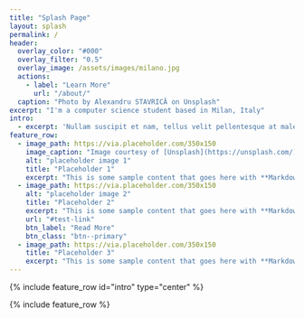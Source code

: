 ```yaml
---
title: "Splash Page"
layout: splash
permalink: /
header:
  overlay_color: "#000"
  overlay_filter: "0.5"
  overlay_image: /assets/images/milano.jpg
  actions:
    - label: "Learn More"
      url: "/about/"
  caption: "Photo by Alexandru STAVRICĂ on Unsplash"
excerpt: "I'm a computer science student based in Milan, Italy"
intro:
  - excerpt: 'Nullam suscipit et nam, tellus velit pellentesque at malesuada, enim eaque. Quis nulla, netus tempor in diam gravida tincidunt, *proin faucibus* voluptate felis id sollicitudin. Centered with `type="center"`'
feature_row:
  - image_path: https://via.placeholder.com/350x150
    image_caption: "Image courtesy of [Unsplash](https://unsplash.com/)"
    alt: "placeholder image 1"
    title: "Placeholder 1"
    excerpt: "This is some sample content that goes here with **Markdown** formatting."
  - image_path: https://via.placeholder.com/350x150
    alt: "placeholder image 2"
    title: "Placeholder 2"
    excerpt: "This is some sample content that goes here with **Markdown** formatting."
    url: "#test-link"
    btn_label: "Read More"
    btn_class: "btn--primary"
  - image_path: https://via.placeholder.com/350x150
    title: "Placeholder 3"
    excerpt: "This is some sample content that goes here with **Markdown** formatting."
---
```


{% include feature_row id="intro" type="center" %}

{% include feature_row %}
